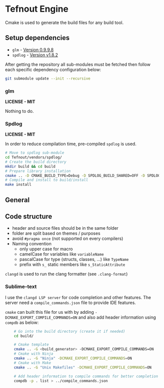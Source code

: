 # Tefnout Engine

Cmake is used to generate the build files for any build tool.


## Setup dependencies
  - `glm` - [Version 0.9.9.8](https://github.com/g-truc/glm/releases/tag/0.9.9.8)
  - `spdlog` - [Version v1.8.2](https://github.com/gabime/spdlog/releases/tag/v1.8.2)

After getting the repository all sub-modules must be fetched then follow each specific dependency configuration below:
```bash
git submodule update --init --recursive
```

### glm
**LICENSE - MIT**

Nothing to do.

### Spdlog
**LICENSE - MIT**

In order to reduce compilation time, pre-compiled `spdlog` is used.
```bash
# Move to spdlog sub-module
cd Tefnout/vendors/spdlog/
# Create the build directory
mkdir build && cd build
# Prepare library installation
cmake .. -D CMAKE_BUILD_TYPE=Debug -D SPDLOG_BUILD_SHARED=OFF -D SPDLOG_FMT_EXTERNAL=ON -D SPDLOG_BUILD_EXAMPLE=OFF -D SPDLOG_BUILD_TESTS=OFF -D CMAKE_INSTALL_PREFIX=./install -D CMAKE_POSITION_INDEPENDENT_CODE=ON
# Compile and install to build/install
make install
```




## General
## Code structure
  - header and source files should be in the same folder
  - folder are split based on themes / purposes
  - avoid `#pragma once` (not supported on every compilers)
  - Naming convention
    - only upper case for macro
    - camelCase for variables like `variableName`
    - pascalCase for type (structs, classes, ...) like `TypeName`
    - prefix with `s_` static members like `s_StaticAttribute`

`clangd` is used to run the clang formatter (see `.clang-format`)


### Sublime-text
I use the `clangd LSP server` for code completion and other features.
The server need a `compile_commands.json` file to provide IDE features.

`cmake` can built this file for us with by adding `-DCMAKE_EXPORT_COMPILE_COMMANDS=ON` and also add header information using `compdb` as below:
```bash
    # Go into the build directory (create it if needed)
    cd build/

    # Cmake template
    cmake .. -G <build_generator> -DCMAKE_EXPORT_COMPILE_COMMANDS=ON
    # Cmake with Ninja
    cmake .. -G "Ninja" -DCMAKE_EXPORT_COMPILE_COMMANDS=ON
    # Cmake with Make
    cmake .. -G "Unix Makefiles" -DCMAKE_EXPORT_COMPILE_COMMANDS=ON

    # Add header information to compile commands for better completion
    compdb -p . list > ../compile_commands.json
```


